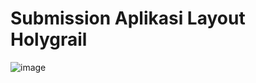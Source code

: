 # Submission Aplikasi Layout Holygrail
![image](https://github.com/paresiqbal/html-layout-dicoding/assets/73816062/bbd61b9a-3687-43dd-ba07-b568037b00f4)
